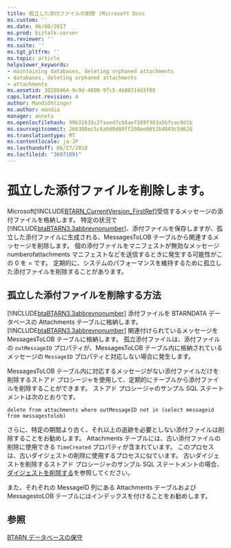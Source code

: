 ```yaml
---
title: 孤立した添付ファイルの削除 |Microsoft Docs
ms.custom: ''
ms.date: 06/08/2017
ms.prod: biztalk-server
ms.reviewer: ''
ms.suite: ''
ms.tgt_pltfrm: ''
ms.topic: article
helpviewer_keywords:
- maintaining databases, deleting orphaned attachments
- databases, deleting orphaned attachments
- attachments
ms.assetid: 38280464-9c9d-4890-9fc5-4b8031dd3f88
caps.latest.revision: 4
author: MandiOhlinger
ms.author: mandia
manager: anneta
ms.openlocfilehash: 99b31633c27aaed7cb8ae7289f383a5bfcac8d1b
ms.sourcegitcommit: 266308ec5c6a9d8d80ff298ee6051b4843c5d626
ms.translationtype: MT
ms.contentlocale: ja-JP
ms.lasthandoff: 06/27/2018
ms.locfileid: "36971891"
---
```

# <a name="deleting-orphan-attachments"></a>孤立した添付ファイルを削除します。
Microsoft[!INCLUDE[BTARN_CurrentVersion_FirstRef](../../includes/btarn-currentversion-firstref-md.md)]受信するメッセージの添付ファイルを格納します。 特定の状況で[!INCLUDE[btaBTARN3.3abbrevnonumber](../../includes/btabtarn3-3abbrevnonumber-md.md)]、添付ファイルを保存しますが、孤立した添付ファイルに生成される、MessagesToLOB テーブルから関連するメッセージを削除します。 個の添付ファイルをマニフェストが無効なメッセージ numberofattachments マニフェストなどを送信するときに発生する可能性がこの 0 を = です。 定期的に、システムのパフォーマンスを維持するために孤立した添付ファイルを削除することがあります。  
  
## <a name="how-to-delete-orphan-attachments"></a>孤立した添付ファイルを削除する方法  
 [!INCLUDE[btaBTARN3.3abbrevnonumber](../../includes/btabtarn3-3abbrevnonumber-md.md)] 添付ファイルを BTARNDATA データベースの Attachments テーブルに格納します。 [!INCLUDE[btaBTARN3.3abbrevnonumber](../../includes/btabtarn3-3abbrevnonumber-md.md)] 関連付けられているメッセージを MessagesToLOB テーブルに格納します。 孤立添付ファイルは、添付ファイルの `outMessageID` プロパティが、MessagesToLOB テーブル内に格納されているメッセージの `MessageID` プロパティと対応しない場合に発生します。  
  
 MessagesToLOB テーブル内に対応するメッセージがない添付ファイルだけを削除するストアド プロシージャを使用して、定期的にテーブルから添付ファイルを削除することができます。 ストアド プロシージャのサンプル SQL ステートメントは次のとおりです。  
  
```  
delete from attachments where outMessageID not in (select messageid from messagestolob)  
```  
  
 さらに、特定の期間より古く、それ以上の追跡を必要としない添付ファイルは削除することをお勧めします。 Attachments テーブルには、古い添付ファイルの削除に使用できる `TimeCreated` プロパティが含まれています。 このプロセスは、古いダイジェストの削除に使用するプロセスに似ています。 古いダイジェストを削除するストアド プロシージャのサンプル SQL ステートメントの場合、[ダイジェストを削除する](../../adapters-and-accelerators/accelerator-rosettanet/deleting-digests.md)を参照してください。  
  
 また、それぞれの MessageID 列にある Attachments テーブルおよび MessagestoLOB テーブルにはインデックスを付けることをお勧めします。  
  
## <a name="see-also"></a>参照  
 [BTARN データベースの保守](../../adapters-and-accelerators/accelerator-rosettanet/maintaining-btarn-databases.md)